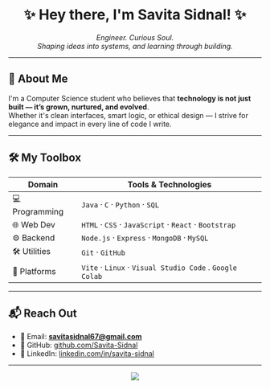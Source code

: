 <h1 align="center">✨ Hey there, I'm Savita Sidnal! ✨</h1>

<p align="center">
  <em>Engineer. Curious Soul.</em><br>
  <em>Shaping ideas into systems, and learning through building.</em>
</p>

---

## 🌿 About Me

I'm a Computer Science student who believes that **technology is not just built — it’s grown, nurtured, and evolved**.  
Whether it's clean interfaces, smart logic, or ethical design — I strive for elegance and impact in every line of code I write.

---

## 🛠️ My Toolbox

| Domain         | Tools & Technologies                                  |
|----------------|--------------------------------------------------------|
| 💻 Programming | `Java` · `C` · `Python` · `SQL`                        |
| 🌐 Web Dev     | `HTML` · `CSS` · `JavaScript` · `React` · `Bootstrap` |
| ⚙️ Backend     | `Node.js` · `Express` · `MongoDB` · `MySQL`           |
| 🛠️ Utilities   | `Git` · `GitHub`              |
| 🧪 Platforms   | `Vite` · `Linux` · `Visual Studio Code` . `Google Colab`              |

---

## 📬 Reach Out

- 📧 Email: **savitasidnal67@gmail.com**  
- 🔗 GitHub: [github.com/Savita-Sidnal](https://github.com/Savita-Sidnal)  
- 💼 LinkedIn: [linkedin.com/in/savita-sidnal](https://www.linkedin.com/in/savita-sidnal-1261732ba/)  

---

<p align="center">
  <img src="https://readme-typing-svg.herokuapp.com?font=Fira+Code&size=22&pause=1000&color=6F42C1&center=true&vCenter=true&width=435&lines=Code+with+clarity.;Design+with+purpose.;Learn+with+curiosity."/>
</p>
